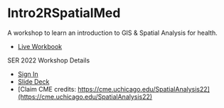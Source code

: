 # Intro2RSpatialMed

A workshop to learn an introduction to GIS & Spatial Analysis for health. 

- [Live Workbook](https://makosak.github.io/Intro2RSpatialMed)

SER 2022 Workshop Details

- [Sign In](https://docs.google.com/forms/d/e/1FAIpQLSf_TC0sxXDriCbnRtol6exTMzRZTugSMoctoz1uu0cijnktAQ/viewform)
- [Slide Deck](https://docs.google.com/presentation/d/1c1RirI9Jk_Pk99n2nuCIFZYoeBRzfHat6nR6-ZQGhrI/edit?usp=sharing)
- [Claim CME credits: https://cme.uchicago.edu/SpatialAnalysis22](https://cme.uchicago.edu/SpatialAnalysis22)
